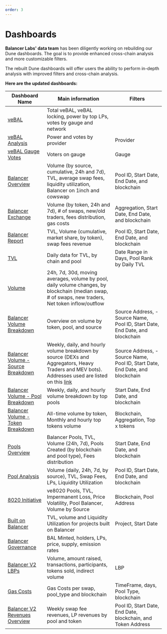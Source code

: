 ```yaml
---
order: 3
---
```


# Dashboards

**Balancer Labs' data team** has been diligently working on rebuilding our Dune dashboards. The goal is to provide enhanced cross-chain analysis and more customizable filters.

The rebuilt Dune dashboards will offer users the ability to perform in-depth analysis with improved filters and cross-chain analysis.

**Here are the updated dashboards:**

| Dashboard Name                                      | Main information                                                                                                  | Filters                                  |
| --------------------------------------------------- | ----------------------------------------------------------------------------------------------------------------- | ---------------------------------------- |
| [veBAL](https://dune.com/balancer/vebal)                   | Total veBAL, veBAL locking, power by top LPs, votes by gauge and network                                            |                                          |
| [veBAL Analysis](https://dune.com/balancer/vebal-analysis)          | Power and votes by provider                                                                                    | Provider                                 |
| [veBAL Gauge Votes](https://dune.com/balancer/vebal-gauge-analysis)    | Voters on gauge                                                                                                 | Gauge                                    |
| [Balancer Overview](https://dune.com/balancer/overview)       | Volume (by source, cumulative, 24h and 7d), TVL, average swap fees, liquidity utilization, Balancer on 1inch and cowswap | Pool ID, Start Date, End Date, and blockchain |
| [Balancer Exchange](https://dune.com/balancer/exchange)       | Volume (by token, 24h and 7d), # of swaps, new/old traders, fees distribution, gas costs                           | Aggregation, Start Date, End Date, and blockchain |
| [Balancer Report](https://dune.com/balancer/report)        | TVL, Volume (cumulative, market share, by token), swap fees revenue                                                | Pool ID, Start Date, End Date, and blockchain |
| [TVL](https://dune.com/balancer/tvl)        | Daily data for TVL, by chain and pool                                                | Date Range in Days, Pool Rank by Daily TVL |
| [Volume](https://dune.com/balancer/volume)                      | 24h, 7d, 30d, moving averages, volume by pool, daily volume changes, by blockchain (median swap, # of swaps, new traders, Net token inflow/outflow |                                          |
| [Balancer Volume Breakdown](https://dune.com/balancer/volume-breakdown) | Overview on volume by token, pool, and source                                                                  | Source Address, -Source Name, Pool ID, Start Date, End Date, and blockchain |
| [Balancer Volume - Source Breakdown](https://dune.com/balancer/volume-source-breakdown) | Weekly, daily, and hourly volume breakdown by source (DEXs and Aggregators, Heavy Traders and MEV bots). Addresses used are listed on this [link](https://dune.com/queries/3004790) | Source Address, -Source Name, Pool ID, Start Date, End Date, and blockchain |
| [Balancer Volume - Pool Breakdown](https://dune.com/balancer/volume-pool-breakdown)   | Weekly, daily, and hourly volume breakdown by top pools                                                         | Start Date, End Date, and blockchain      |
| [Balancer Volume - Token Breakdown](https://dune.com/balancer/volume-token-breakdown) | All-time volume by token, Monthly and hourly top tokens volume                                                    | Blockchain, Aggregation, Top x tokens    |
| [Pools Overview](https://dune.com/balancer/pools)           | Balancer Pools, TVL, Volume (24h, 7d), Pools Created (by blockchain and pool type), Fees distribution            | Start Date, End Date, and blockchain      |
| [Pool Analysis](https://dune.com/balancer/pool-analysis)            | Volume (daily, 24h, 7d, by source), TVL, Swap Fees, LPs, Liquidity Utilization                                    | Pool ID, Start Date, End Date, and blockchain |
| [8020 Initiative](https://dune.com/balancer/8020-initiative)            | ve8020 Pools, TVL, Impermanent Loss, Price Volatility, Pool Balancer, Volume by Source                                                                                    | Blockchain, Pool Address                     |
| [Built on Balancer](https://dune.com/balancer/built-on-balancer)            | TVL, volume and Liquidity Utilization for projects built on Balancer                                                                                    | Project, Start Date                     |
| [Balancer Governance](https://dune.com/balancer/governance)    | BAL Minted, holders, LPs, price, supply, emission rates                                                          |                                          |
| [Balancer V2 LBPs](https://dune.com/balancer/v2-lbps)        | Volume, amount raised, transactions, participants, tokens sold, indirect volume                                  | LBP                                      |
| [Gas Costs](https://dune.com/balancer/gas-costs)            | Gas Costs per swap, pool_type and blockchain                                                                                    | TimeFrame, days, Pool Type, blockchain                     |
| [Balancer V2 Revenues Overview](https://dune.com/balancer/v2-revenues) | Weekly swap fee revenues, LP revenues by pool and token                                                        | Pool ID, Start Date, End Date, blockchain, and Token Address |
